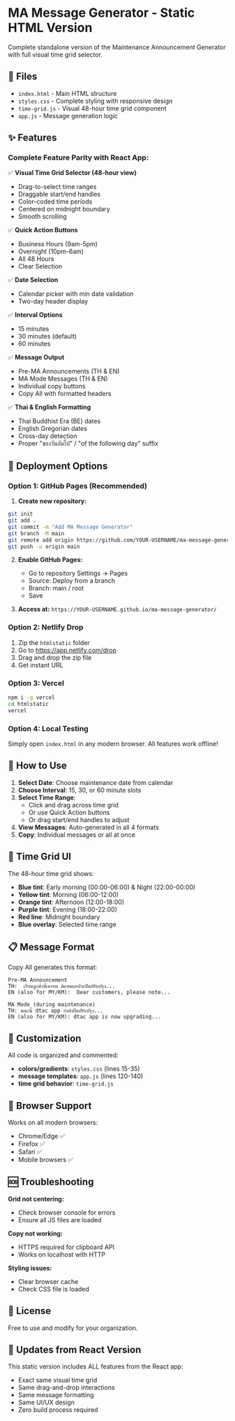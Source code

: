 # MA Message Generator - Static HTML Version

Complete standalone version of the Maintenance Announcement Generator with full visual time grid selector.

## 📁 Files

- `index.html` - Main HTML structure
- `styles.css` - Complete styling with responsive design
- `time-grid.js` - Visual 48-hour time grid component
- `app.js` - Message generation logic

## ✨ Features

### Complete Feature Parity with React App:

✅ **Visual Time Grid Selector (48-hour view)**
- Drag-to-select time ranges
- Draggable start/end handles
- Color-coded time periods
- Centered on midnight boundary
- Smooth scrolling

✅ **Quick Action Buttons**
- Business Hours (9am-5pm)
- Overnight (10pm-6am)
- All 48 Hours
- Clear Selection

✅ **Date Selection**
- Calendar picker with min date validation
- Two-day header display

✅ **Interval Options**
- 15 minutes
- 30 minutes (default)
- 60 minutes

✅ **Message Output**
- Pre-MA Announcements (TH & EN)
- MA Mode Messages (TH & EN)
- Individual copy buttons
- Copy All with formatted headers

✅ **Thai & English Formatting**
- Thai Buddhist Era (BE) dates
- English Gregorian dates
- Cross-day detection
- Proper "ของวันถัดไป" / "of the following day" suffix

## 🚀 Deployment Options

### Option 1: GitHub Pages (Recommended)

1. **Create new repository:**
```bash
git init
git add .
git commit -m "Add MA Message Generator"
git branch -M main
git remote add origin https://github.com/YOUR-USERNAME/ma-message-generator.git
git push -u origin main
```

2. **Enable GitHub Pages:**
   - Go to repository Settings → Pages
   - Source: Deploy from a branch
   - Branch: main / root
   - Save

3. **Access at:** `https://YOUR-USERNAME.github.io/ma-message-generator/`

### Option 2: Netlify Drop

1. Zip the `htmlstatic` folder
2. Go to https://app.netlify.com/drop
3. Drag and drop the zip file
4. Get instant URL

### Option 3: Vercel

```bash
npm i -g vercel
cd htmlstatic
vercel
```

### Option 4: Local Testing

Simply open `index.html` in any modern browser. All features work offline!

## 🎯 How to Use

1. **Select Date**: Choose maintenance date from calendar
2. **Choose Interval**: 15, 30, or 60 minute slots
3. **Select Time Range**:
   - Click and drag across time grid
   - Or use Quick Action buttons
   - Or drag start/end handles to adjust
4. **View Messages**: Auto-generated in all 4 formats
5. **Copy**: Individual messages or all at once

## 🎨 Time Grid UI

The 48-hour time grid shows:
- **Blue tint**: Early morning (00:00-06:00) & Night (22:00-00:00)
- **Yellow tint**: Morning (06:00-12:00)
- **Orange tint**: Afternoon (12:00-18:00)
- **Purple tint**: Evening (18:00-22:00)
- **Red line**: Midnight boundary
- **Blue overlay**: Selected time range

## 📋 Message Format

Copy All generates this format:

```
Pre-MA Announcement
TH:  เรียนลูกค้าที่เคารพ ดีแทคแอปจะปิดปรับปรุง...
EN (also for MY/KM):  Dear customers, please note...

MA Mode (during maintenance)
TH: ขณะนี้ dtac app กำลังปิดปรับปรุง...
EN (also for MY/KM): dtac app is now upgrading...
```

## 🔧 Customization

All code is organized and commented:
- **colors/gradients**: `styles.css` (lines 15-35)
- **message templates**: `app.js` (lines 120-140)
- **time grid behavior**: `time-grid.js`

## 📱 Browser Support

Works on all modern browsers:
- Chrome/Edge ✅
- Firefox ✅
- Safari ✅
- Mobile browsers ✅

## 🆘 Troubleshooting

**Grid not centering:**
- Check browser console for errors
- Ensure all JS files are loaded

**Copy not working:**
- HTTPS required for clipboard API
- Works on localhost with HTTP

**Styling issues:**
- Clear browser cache
- Check CSS file is loaded

## 📄 License

Free to use and modify for your organization.

## 🔄 Updates from React Version

This static version includes ALL features from the React app:
- Exact same visual time grid
- Same drag-and-drop interactions
- Same message formatting
- Same UI/UX design
- Zero build process required
